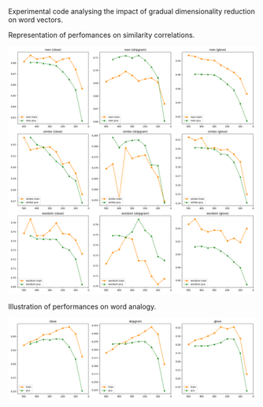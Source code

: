 Experimental code analysing the impact of gradual dimensionality reduction
on word vectors.

Representation of perfomances on similarity correlations.

![Similarity Correlations](https://github.com/semlab/wv-reduce/raw/master/figs/correlations.png)

Illustration of performances on word analogy.

![Analogy Scores](https://github.com/semlab/wv-reduce/raw/master/figs/analogies.png)